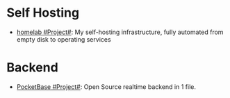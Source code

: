 # Self Hosting

- [homelab #Project#](https://github.com/khuedoan/homelab): My self-hosting infrastructure, fully automated from empty disk to operating services

# Backend

- [PocketBase #Project#](https://github.com/pocketbase/pocketbase): Open Source realtime backend in 1 file.
